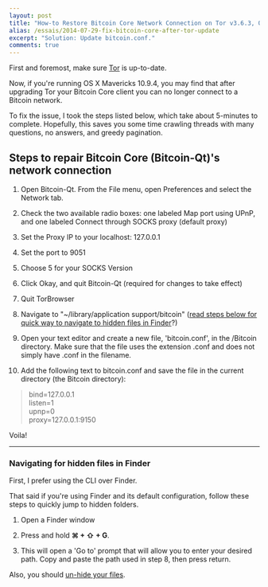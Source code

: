 ```yaml
---
layout: post
title: "How-to Restore Bitcoin Core Network Connection on Tor v3.6.3, OS X Mavericks 10.9.4"
alias: /essais/2014-07-29-fix-bitcoin-core-after-tor-update
excerpt: "Solution: Update bitcoin.conf."
comments: true
---
```


First and foremost, make sure [Tor](https://www.torproject.org/download/download-easy.html.en) is up-to-date.  

Now, if you're running OS X Mavericks 10.9.4, you may find that after upgrading Tor your Bitcoin Core client you can no longer connect to a Bitcoin network.

To fix the issue, I took the steps listed below, which take about 5-minutes to complete. Hopefully, this saves you some time crawling threads with many questions, no answers, and greedy pagination. 

## Steps to repair Bitcoin Core (Bitcoin-Qt)'s network connection

1.  Open Bitcoin-Qt. From the File menu, open Preferences and select the Network tab.

2.  Check the two available radio boxes: one labeled Map port using UPnP, and one labeled Connect through SOCKS proxy (default proxy)

3.  Set the Proxy IP to your localhost: 127.0.0.1

4.  Set the port to 9051

5.  Choose 5 for your SOCKS Version

6.  Click Okay, and quit Bitcoin-Qt (required for changes to take effect)

7.  Quit TorBrowser

8.  Navigate to "~/library/application support/bitcoin" ([read steps below for quick way to navigate to hidden files in Finder](#morehelp)?)

9. Open your text editor and create a new file, 'bitcoin.conf', in the /Bitcoin directory. Make sure that the file uses the extension .conf and does not simply have .conf in the filename. 

10. Add the following text to bitcoin.conf and save the file in the current directory (the Bitcoin directory):

> bind=127.0.0.1  
> listen=1  
> upnp=0  
> proxy=127.0.0.1:9150

Voila!

<hr>

<a id="morehelp"></a><h3>Navigating for hidden files in Finder</h3>

First, I prefer using the CLI over Finder.

That said if you're using Finder and its default configuration, follow these steps to quickly jump to hidden folders.

1. Open a Finder window

2. Press and hold  <span style="font-weight:bold">&#x2318; + &#x21E7; + G</span>. 

3. This will open a 'Go to' prompt that will allow you to enter your desired path. Copy and paste the path used in step 8, then press return.</p>

Also, you should [un-hide your files](http://ianlunn.co.uk/articles/quickly-showhide-hidden-files-mac-os-x-mavericks/).

<a href="https://plus.google.com/+VincentBarr0?rel=author"></a>